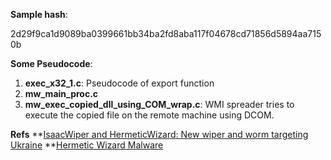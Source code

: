 **Sample hash**: 

2d29f9ca1d9089ba0399661bb34ba2fd8aba117f04678cd71856d5894aa7150b

**Some Pseudocode**:

1. **exec_x32_1.c**: Pseudocode of export function
2. **mw_main_proc.c**  
3. **mw_exec_copied_dll_using_COM_wrap.c**: WMI spreader tries to execute the copied file on the remote machine using DCOM.

**Refs**
**[IsaacWiper and HermeticWizard: New wiper and worm targeting Ukraine](https://www.welivesecurity.com/2022/03/01/isaacwiper-hermeticwizard-wiper-worm-targeting-ukraine/)
**[Hermetic Wizard Malware](https://research.openanalysis.net/hermetic/hermetic%20wizard/spreader/malware/apt/2022/03/10/hermetic_wizard.html)
